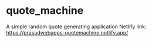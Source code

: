 # quote_machine
A simple random quote generating application
Netlify link: https://prasadwebapps-quotemachine.netlify.app/
